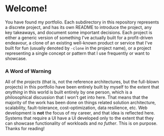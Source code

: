 # Welcome!
You have found my portfolio. Each subdirectory in this repository represents a discrete project, and has its own README to introduce the project, any key takeaways, and document some important decisions. Each project is either a generic version of something I've actually built for a profit-driven endeavour, a clone of an existing well-known product or service that I've built for fun (usually denoted by `-clone` in the project name), or a project representing a single concept or pattern that I use frequently or want to showcase.

### A Word of Warning
All of the _projects_ (that is, not the reference architectures, but the full-blown projects) in this portfolio have been entirely built by myself to the extent that _anything_ in this world is built entirely by one person, which is a philosophical discussion that I won't get into here. That means that the majority of the work has been done on things related solution architecture, scalability, fault-tolerance, cost-optimization, data resilience, etc. Web development is __not__ the focus of my career, and that idea is reflected here. Systems that require a UI have a UI developed only to the extent that they can showcase functionality of workloads and _no futher_. This is on purpose. Thanks for reading!